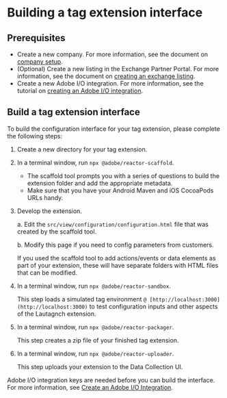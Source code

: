 # Building a tag extension interface

## Prerequisites

- Create a new company. For more information, see the document on [company setup](https://experienceleague.adobe.com/docs/experience-platform/tags/extension-dev/submit/setup.html).
- (Optional) Create a new listing in the Exchange Partner Portal. For more information, see the document on [creating an exchange listing](https://experienceleague.adobe.com/docs/experience-platform/tags/extension-dev/submit/create-listing.html).
- Create a new Adobe I/O integration. For more information, see the tutorial on [creating an Adobe I/O integration](https://experienceleague.adobe.com/docs/experience-platform/tags/extension-dev/submit/upload-and-test.html#integration).

## Build a tag extension interface

To build the configuration interface for your tag extension, please complete the following steps:

1. Create a new directory for your tag extension.
2. In a terminal window, run `npx @adobe/reactor-scaffold`.
   * The scaffold tool prompts you with a series of questions to build the extension folder and add the appropriate metadata. 
   * Make sure that you have your Android Maven and iOS CocoaPods URLs handy.
3. Develop the extension.

   a. Edit the `src/view/configuration/configuration.html` file that was created by the scaffold tool.

   b. Modify this page if you need to config parameters from customers.

   If you used the scaffold tool to add actions/events or data elements as part of your extension, these will have separate folders with HTML files that can be modified.

4. In a terminal window, run `npx @adobe/reactor-sandbox`.

   This step loads a simulated tag environment `@ [http://localhost:3000](http://localhost:3000)` to test configuration inputs and other aspects of the Lautagnch extension.

5. In a terminal window, run `npx @adobe/reactor-packager`.

   This step creates a zip file of your finished tag extension.

6. In a terminal window, run `npx @adobe/reactor-uploader`.

   This step uploads your extension to the Data Collection UI.

<InlineAlert variant="info" slots="text"/>

Adobe I/O integration keys are needed before you can build the interface. For more information, see [Create an Adobe I/O Integration](https://experienceleague.adobe.com/docs/experience-platform/tags/extension-dev/submit/upload-and-test.html#integration).


